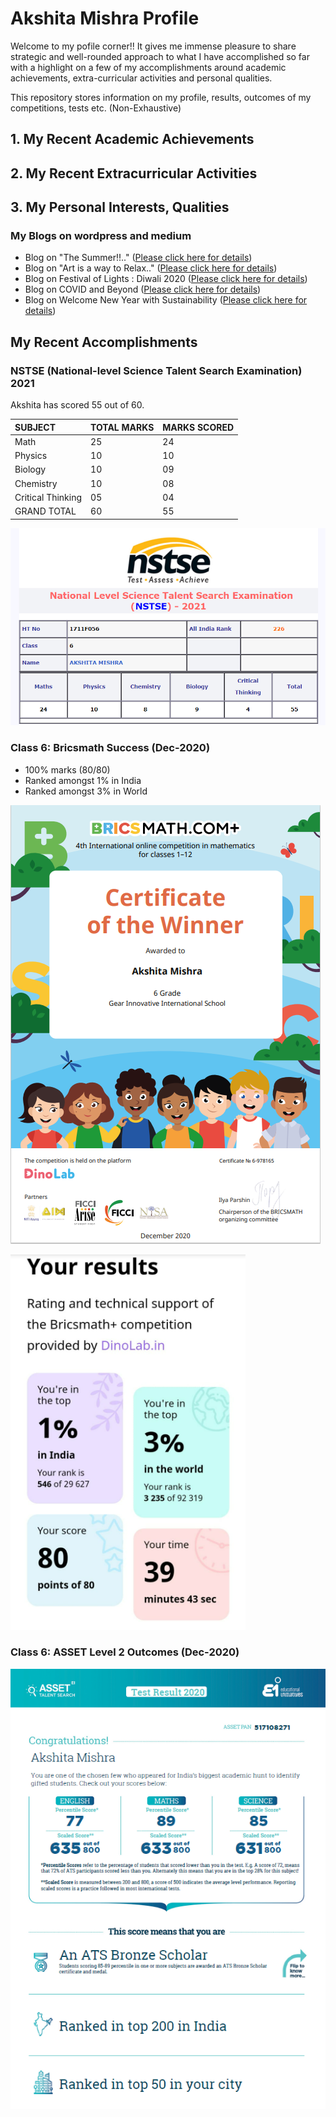 # Akshita Mishra Profile

Welcome to my pofile corner!! It gives me immense pleasure to share strategic and well-rounded approach to what I have accomplished so far with a highlight on a few of my accomplishments around academic achievements, extra-curricular activities and personal qualities. 

This repository stores information on my profile, results, outcomes of my competitions, tests etc. (Non-Exhaustive)

## 1. My Recent Academic Achievements

## 2. My Recent Extracurricular Activities

## 3. My Personal Interests, Qualities

### My Blogs on wordpress and medium

- Blog on "The Summer!!.." ([Please click here for details](https://mishra-akszita.medium.com/the-summer-ce489ba5be8e))
- Blog on "Art is a way to Relax.." ([Please click here for details](https://medium.com/@mishra.akszita/art-is-a-way-to-relax-178964c64a1c))
- Blog on Festival of Lights : Diwali 2020 ([Please click here for details](https://thinktoinnovate.wordpress.com/2020/12/15/happy-diwali-2020-festival-of-lights/))
- Blog on COVID and Beyond ([Please click here for details](https://thinktoinnovate.wordpress.com/2020/05/29/covid-and-beyond/))
- Blog on Welcome New Year with Sustainability ([Please click here for details](https://mishra-akszita.medium.com/welcome-new-year-with-sustainability-401fdf3fdbad))


## My Recent Accomplishments

### NSTSE (National-level Science Talent Search Examination) 2021 
Akshita has scored 55 out of 60.

SUBJECT           | TOTAL MARKS | MARKS SCORED|
:--               |:--          |:--          |
Math              | 25          | 24          |
Physics           | 10          | 10          |
Biology           | 10          | 09          |
Chemistry         | 10          | 08          |
Critical Thinking | 05          | 04          |
GRAND TOTAL       | 60          | 55          |

![Image1](/images/Akshita_NSTSE_2021.png)

### Class 6: Bricsmath Success (Dec-2020)

- 100% marks (80/80)
- Ranked amongst 1% in India
- Ranked amongst 3% in World

![Image1](/images/Image1.png)

![Image2](/images/Image2.png)

### Class 6: ASSET Level 2 Outcomes (Dec-2020)

![Image3](/images/Image3.png)
